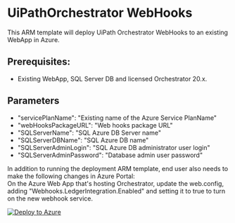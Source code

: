 # UiPathOrchestrator WebHooks

This ARM template will deploy UiPath Orchestrator WebHooks to an existing WebApp in Azure.

## Prerequisites: 
* Existing WebApp, SQL Server DB and licensed Orchestrator 20.x.

## Parameters
* "servicePlanName":  "Existing name of the Azure Service PlanName"
* "webHooksPackageURL": "Web hooks package URL"
* "SQLServerName": "SQL Azure DB Server name"
* "SQLServerDBName": "SQL Azure DB name"
* "SQLServerAdminLogin": "SQL Azure DB administrator  user login"
* "SQLServerAdminPassword": "Database admin user password"

In addition to running the deployment ARM template, end user also needs to make the following changes in Azure Portal:
    </br> On the Azure Web App that's hosting Orchestrator, update the web.config, adding "Webhooks.LedgerIntegration.Enabled" and setting it to true to turn on the new webhook service.



[![Deploy to Azure](https://azuredeploy.net/deploybutton.png)](https://portal.azure.com/#create/Microsoft.Template/uri/https%3A%2F%2Fraw.githubusercontent.com%2FUiPath%2FInfrastructure%2Fmaster%2FAzure%2FOrchestrator%2FPaaS%2FWebHooks%2Fazuredeploy.json)
